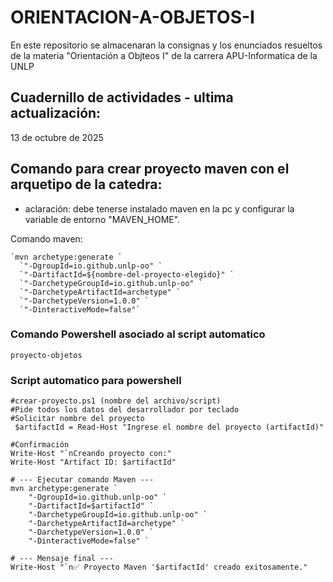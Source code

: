 # ORIENTACION-A-OBJETOS-I
En este repositorio se almacenaran la consignas y los enunciados resueltos de la materia "Orientación a Objteos I" de la carrera APU-Informatica de la UNLP

## Cuadernillo de actividades  - ultima actualización: 

13 de octubre de 2025

## Comando para crear proyecto maven con el arquetipo de la catedra:

 - aclaración: debe tenerse instalado maven en la pc y configurar la variable de entorno "MAVEN_HOME".

  Comando maven:  

  ```
  `mvn archetype:generate `
    `"-DgroupId=io.github.unlp-oo" `
    `"-DartifactId=${nombre-del-proyecto-elegido}" `
    `"-DarchetypeGroupId=io.github.unlp-oo" `
    `"-DarchetypeArtifactId=archetype" `
    `"-DarchetypeVersion=1.0.0" `
    `"-DinteractiveMode=false"`
  ```

### Comando Powershell asociado al script automatico
``` proyecto-objetos ```


### Script automatico para powershell

``` Script para crear un nuevo proyecto Maven
#crear-proyecto.ps1 (nombre del archivo/script)
#Pide todos los datos del desarrollador por teclado
#Solicitar nombre del proyecto
 $artifactId = Read-Host "Ingrese el nombre del proyecto (artifactId)"

#Confirmación
Write-Host "`nCreando proyecto con:"
Write-Host "Artifact ID: $artifactId"

# --- Ejecutar comando Maven ---
mvn archetype:generate `
    "-DgroupId=io.github.unlp-oo" `
    "-DartifactId=$artifactId" `
    "-DarchetypeGroupId=io.github.unlp-oo" `
    "-DarchetypeArtifactId=archetype" `
    "-DarchetypeVersion=1.0.0" `
    "-DinteractiveMode=false" `

# --- Mensaje final ---
Write-Host "`n✅ Proyecto Maven '$artifactId' creado exitosamente."
```

